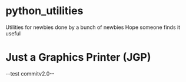 # python_utilities
Utilities for newbies done by a bunch of newbies
Hope someone finds it useful

# Just a Graphics Printer (JGP)

--test commitv2.0--
